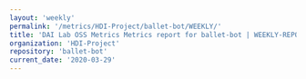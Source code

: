 ```yaml
---
layout: 'weekly'
permalink: '/metrics/HDI-Project/ballet-bot/WEEKLY/'
title: 'DAI Lab OSS Metrics Metrics report for ballet-bot | WEEKLY-REPORT-2020-03-29'
organization: 'HDI-Project'
repository: 'ballet-bot'
current_date: '2020-03-29'
---
```

